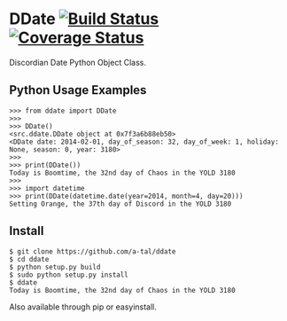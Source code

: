 DDate [![Build Status](https://travis-ci.org/a-tal/ddate.png?branch=master)](https://travis-ci.org/a-tal/ddate) [![Coverage Status](https://coveralls.io/repos/a-tal/ddate/badge.png?branch=master)](https://coveralls.io/r/a-tal/ddate?branch=master)
=============================

Discordian Date Python Object Class.


Python Usage Examples
---------------------

    >>> from ddate import DDate
    >>>
    >>> DDate()
    <src.ddate.DDate object at 0x7f3a6b88eb50>
    <DDate date: 2014-02-01, day_of_season: 32, day_of_week: 1, holiday: None, season: 0, year: 3180>
    >>>
    >>> print(DDate())
    Today is Boomtime, the 32nd day of Chaos in the YOLD 3180
    >>>
    >>> import datetime
    >>> print(DDate(datetime.date(year=2014, month=4, day=20)))
    Setting Orange, the 37th day of Discord in the YOLD 3180


Install
-------

    $ git clone https://github.com/a-tal/ddate
    $ cd ddate
    $ python setup.py build
    $ sudo python setup.py install
    $ ddate
    Today is Boomtime, the 32nd day of Chaos in the YOLD 3180


Also available through pip or easyinstall.

